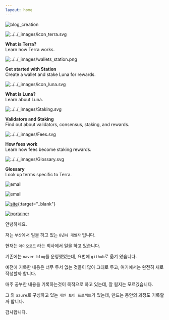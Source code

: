 ```yaml
---
layout: home
---
```


![blog_creation](https://img.shields.io/badge/blog_creation-2022_05_11-blue.svg)

<div class="sd-container-fluid sd-sphinx-override sd-mb-4 docutils">
    <div class="sd-row sd-row-cols-2 sd-row-cols-xs-2 sd-row-cols-sm-2 sd-row-cols-md-2 sd-row-cols-lg-3 sd-g-3 sd-g-xs-3 sd-g-sm-3 sd-g-md-3 sd-g-lg-3 docutils">
        <div class="sd-col sd-d-flex-row docutils">
            <div class="sd-card sd-sphinx-override sd-w-100 sd-shadow-sm sd-card-hover sd-text-center sd-shadow-md sd-rounded-3 docutils">
                <div class="sd-card-body docutils">
                    <img alt="../../_images/icon_terra.svg" class="sd-width-auto sd-animate-grow50-rot20 sd-pb-2" src="../../_images/icon_terra.svg">
                    <p class="sd-card-text">
                        <strong>What is Terra?</strong><br>
                        Learn how Terra works.
                    </p>
                </div>
                <a class="sd-stretched-link reference external" href="protocol.html"></a>
            </div>
        </div>
        <div class="sd-col sd-d-flex-row docutils">
            <div class="sd-card sd-sphinx-override sd-w-100 sd-shadow-sm sd-card-hover sd-text-center sd-shadow-md sd-rounded-3 docutils">
                <div class="sd-card-body docutils">
                    <img alt="../../_images/wallets_station.png" class="sd-width-auto sd-pb-2 sd-animate-grow50-rot20" src="../../_images/wallets_station.png">
                    <p class="sd-card-text">
                        <strong>Get started with Station</strong><br>
                        Create a wallet and stake Luna for rewards.
                    </p>
                </div>
                <a class="sd-stretched-link reference external" href="terra-station/README.html"></a>
            </div>
        </div>
        <div class="sd-col sd-d-flex-row docutils">
            <div class="sd-card sd-sphinx-override sd-w-100 sd-shadow-sm sd-card-hover sd-text-center sd-shadow-md sd-rounded-3 docutils">
                <div class="sd-card-body docutils">
                    <img alt="../../_images/icon_luna.svg" class="sd-width-auto sd-animate-grow50-rot20 sd-pb-2" src="../../_images/icon_luna.svg">
                    <p class="sd-card-text">
                        <strong>What is Luna?</strong><br>
                        Learn about Luna.
                    </p>
                </div>
            <a class="sd-stretched-link reference external" href="protocol.html"></a></div>
        </div>
        <div class="sd-col sd-d-flex-row docutils">
            <div class="sd-card sd-sphinx-override sd-w-100 sd-shadow-sm sd-card-hover sd-text-center sd-shadow-md sd-rounded-3 docutils">
                <div class="sd-card-body docutils">
                    <img alt="../../_images/Staking.svg" class="sd-width-auto sd-animate-grow50-rot20 sd-pb-2" src="../../_images/Staking.svg">
                    <p class="sd-card-text">
                        <strong>Validators and Staking</strong><br>
                        Find out about validators, consensus, staking, and rewards.
                    </p>
                </div>
                <a class="sd-stretched-link reference external" href="protocol.html#validators"></a>
            </div>
        </div>
        <div class="sd-col sd-d-flex-row docutils">
            <div class="sd-card sd-sphinx-override sd-w-100 sd-shadow-sm sd-card-hover sd-text-center sd-shadow-md sd-rounded-3 docutils">
                <div class="sd-card-body docutils">
                    <img alt="../../_images/Fees.svg" class="sd-width-auto sd-animate-grow50-rot20 sd-pb-2" src="../../_images/Fees.svg">
                    <p class="sd-card-text">
                        <strong>How fees work</strong><br>
                        Learn how fees become staking rewards.
                    </p>
                </div>
                <a class="sd-stretched-link reference external" href="fees.html"></a>
            </div>
        </div>
        <div class="sd-col sd-d-flex-row docutils">
            <div class="sd-card sd-sphinx-override sd-w-100 sd-shadow-sm sd-card-hover sd-text-center sd-shadow-md sd-rounded-3 docutils">
                <div class="sd-card-body docutils">
                    <img alt="../../_images/Glossary.svg" class="sd-width-auto sd-animate-grow50-rot20 sd-pb-2" src="../../_images/Glossary.svg">
                    <p class="sd-card-text">
                        <strong>Glossary</strong><br>
                        Look up terms specific to Terra.
                    </p>
                </div>
                <a class="sd-stretched-link reference external" href="glossary.html"></a>
            </div>
        </div>
    </div>
</div>

![email](https://img.shields.io/badge/email-wjd0r@naver.com-blue.svg)

![email](https://img.shields.io/badge/email-younginpiti@gmail.com-blue.svg)

[![site](https://img.shields.io/badge/site-inpiti-red.svg)](http://20.212.153.248){:target="_blank"}

[![portainer](https://img.shields.io/badge/site-portainer-red.svg)](http://20.212.153.248:9000/#/auth)

안녕하세요.

저는 `부산`에서 일을 하고 있는 `8년차 개발자` 입니다.

현재는 `아이오코드` 라는 회사에서 일을 하고 있습니다.

기존에는 `naver blog`를 운영했었는데, 요번에 `github`로 옮겨 왔습니다.

예전에 기록한 내용은 너무 두서 없는 것들이 많아 그대로 두고, 여기에서는 완전히 새로 작성할까 합니다.

매주 공부한 내용을 기록하는것이 목적으로 하고 있는데, 잘 될지는 모르겠습니다.

그 외 `azure`로 구성하고 있는 `개인 토이 프로젝트`가 있는데, 만드는 동안의 과정도 기록할까 합니다.

감사합니다.
